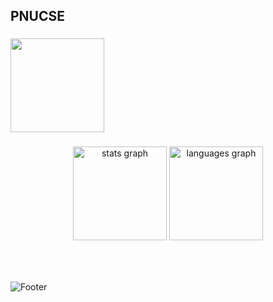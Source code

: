 <h2 align="left">PNUCSE</h2>

###

<img height="150" src="https://i1.sndcdn.com/artworks-gDvQKQAx56mE5m16-Imn0jw-t500x500.jpg"  />

###
<div align="center">
  <img src="https://github-readme-stats.vercel.app/api?username=voac&hide_title=false&hide_rank=false&show_icons=true&include_all_commits=true&count_private=true&disable_animations=false&theme=dracula&locale=en&hide_border=false" height="150" alt="stats graph"  />
  <img src="https://github-readme-stats.vercel.app/api/top-langs?username=voac&locale=en&hide_title=false&layout=compact&card_width=320&langs_count=5&theme=dracula&hide_border=false" height="150" alt="languages graph"  />
</div>

###

<br clear="both">

###

![Footer](https://capsule-render.vercel.app/api?type=waving&color=auto&height=200&section=footer)
